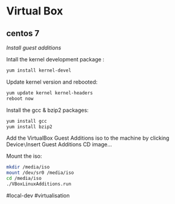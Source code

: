 # Virtual Box

## centos 7

_Install guest additions_

Intall the kernel development package :
``` bash
yum install kernel-devel
```

Update kernel version and rebooted:
``` bash
yum update kernel kernel-headers
reboot now
```

Install the gcc & bzip2 packages:
``` bash 
yum install gcc
yum install bzip2
```

Add the VirtualBox Guest Additions iso to the machine by clicking Device`\`Insert Guest Additions CD image...

Mount the iso:
``` bash
mkdir /media/iso
mount /dev/sr0 /media/iso
cd /media/iso
./VBoxLinuxAdditions.run
```

#local-dev #virtualisation